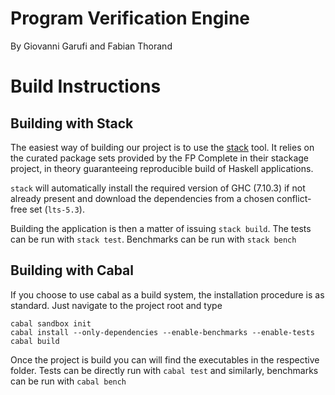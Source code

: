 #  Program Verification Engine

By Giovanni Garufi and Fabian Thorand

# Build Instructions

## Building with Stack

The easiest way of building our project is to use the [stack](http://docs.haskellstack.org/en/stable/README/) tool.
It relies on the curated package sets provided by the FP Complete in their
stackage project, in theory guaranteeing reproducible build of Haskell applications.

`stack` will automatically install the required version of GHC (7.10.3) if not already present
and download the dependencies from a chosen conflict-free set (`lts-5.3`).

Building the application is then a matter of issuing `stack build`.
The tests can be run with `stack test`.
Benchmarks can be run with `stack bench`

## Building with Cabal

If you choose to use cabal as a build system, the installation procedure is as
standard. Just navigate to the project root and type

    cabal sandbox init
    cabal install --only-dependencies --enable-benchmarks --enable-tests
    cabal build

Once the project is build you can will find the executables in the respective
folder.
Tests can be directly run with `cabal test` and similarly, benchmarks can be run
with `cabal bench`

